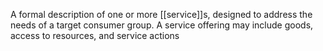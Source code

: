 A formal description of one or more [[service]]s, designed to address the needs of a target consumer group. A service offering may include goods, access to resources, and service actions